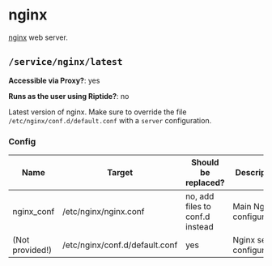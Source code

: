 # nginx

[nginx] web server.


## `/service/nginx/latest`

**Accessible via Proxy?**: yes

**Runs as the user using Riptide?**: no

Latest version of nginx. Make sure to override the file `/etc/nginx/conf.d/default.conf` with a `server` configuration.

### Config

| Name            | Target                         | Should be replaced?             | Description                |
| --------------- | ------------------------------ | ------------------------------- | -------------------------- |
| nginx_conf      | /etc/nginx/nginx.conf          | no, add files to conf.d instead | Main Nginx configuration   |
| (Not provided!) | /etc/nginx/conf.d/default.conf | yes                             | Nginx server configuration |

[nginx]: https://www.nginx.com/
